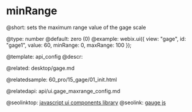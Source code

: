 minRange
=============

@short:
	sets the maximum range value of the gage scale

@type: number
@default: zero (0)
@example:
webix.ui({
    view: "gage",
    id: "gage1",
    value: 60,
    minRange: 0,
    maxRange: 100
});

@template:	api_config
@descr:

@related:
desktop/gage.md

@relatedsample:
60_pro/15_gage/01_init.html

@relatedapi: 
api/ui.gage_maxrange_config.md


@seolinktop: [javascript ui components library](https://webix.com)
@seolink: [gauge js](https://webix.com/widget/gage/)